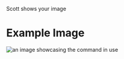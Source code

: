 Scott shows your image

# Example Image

![an image showcasing the command in use](/static/images/commands/heavensdoor/heavens%20door%20scott.png)